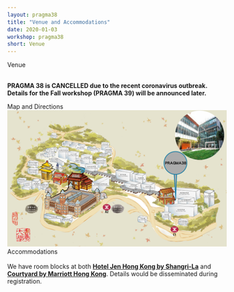 ```yaml
---
layout: pragma38
title: "Venue and Accommodations"
date: 2020-01-03
workshop: pragma38
short: Venue
---
```


<div class="border38">Venue</div>

<br/>
<p style="font-color:red;font-weight:bolder;">PRAGMA 38 is CANCELLED due to the recent coronavirus outbreak. Details for the Fall workshop (PRAGMA 39) will be announced later.</p>

<div class="border38">Map and Directions</div>
<img src="/images/pragma38/PRAGMA38_Map.JPG">

<div class="border38">Accommodations</div>

<br/>
We have room blocks at both <b><u>Hotel Jen Hong Kong by Shangri-La</u></b> and <b><u>Courtyard by Marriott Hong Kong</u></b>. Details would be disseminated during registration.
